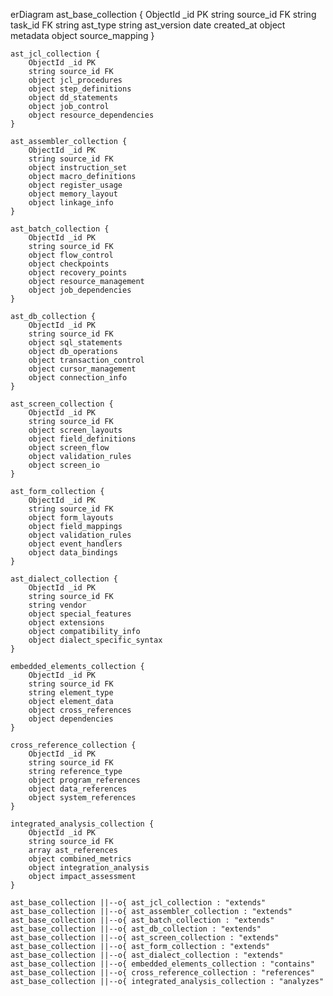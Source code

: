 erDiagram
    ast_base_collection {
        ObjectId _id PK
        string source_id FK
        string task_id FK
        string ast_type
        string ast_version
        date created_at
        object metadata
        object source_mapping
    }

    ast_jcl_collection {
        ObjectId _id PK
        string source_id FK
        object jcl_procedures
        object step_definitions
        object dd_statements
        object job_control
        object resource_dependencies
    }

    ast_assembler_collection {
        ObjectId _id PK
        string source_id FK
        object instruction_set
        object macro_definitions
        object register_usage
        object memory_layout
        object linkage_info
    }

    ast_batch_collection {
        ObjectId _id PK
        string source_id FK
        object flow_control
        object checkpoints
        object recovery_points
        object resource_management
        object job_dependencies
    }

    ast_db_collection {
        ObjectId _id PK
        string source_id FK
        object sql_statements
        object db_operations
        object transaction_control
        object cursor_management
        object connection_info
    }

    ast_screen_collection {
        ObjectId _id PK
        string source_id FK
        object screen_layouts
        object field_definitions
        object screen_flow
        object validation_rules
        object screen_io
    }

    ast_form_collection {
        ObjectId _id PK
        string source_id FK
        object form_layouts
        object field_mappings
        object validation_rules
        object event_handlers
        object data_bindings
    }

    ast_dialect_collection {
        ObjectId _id PK
        string source_id FK
        string vendor
        object special_features
        object extensions
        object compatibility_info
        object dialect_specific_syntax
    }

    embedded_elements_collection {
        ObjectId _id PK
        string source_id FK
        string element_type
        object element_data
        object cross_references
        object dependencies
    }

    cross_reference_collection {
        ObjectId _id PK
        string source_id FK
        string reference_type
        object program_references
        object data_references
        object system_references
    }

    integrated_analysis_collection {
        ObjectId _id PK
        string source_id FK
        array ast_references
        object combined_metrics
        object integration_analysis
        object impact_assessment
    }

    ast_base_collection ||--o{ ast_jcl_collection : "extends"
    ast_base_collection ||--o{ ast_assembler_collection : "extends"
    ast_base_collection ||--o{ ast_batch_collection : "extends"
    ast_base_collection ||--o{ ast_db_collection : "extends"
    ast_base_collection ||--o{ ast_screen_collection : "extends"
    ast_base_collection ||--o{ ast_form_collection : "extends"
    ast_base_collection ||--o{ ast_dialect_collection : "extends"
    ast_base_collection ||--o{ embedded_elements_collection : "contains"
    ast_base_collection ||--o{ cross_reference_collection : "references"
    ast_base_collection ||--o{ integrated_analysis_collection : "analyzes"